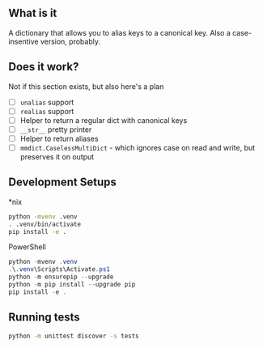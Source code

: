 ## What is it

A dictionary that allows you to alias keys to a canonical key. Also a case-insentive version, probably.

## Does it work?

Not if this section exists, but also here's a plan

  * [ ] `unalias` support
  * [ ] `realias` support
  * [ ] Helper to return a regular dict with canonical keys
  * [ ] `__str__` pretty printer
  * [ ] Helper to return aliases
  * [ ] `mmdict.CaselessMultiDict` - which ignores case on read and write, but preserves it on output

## Development Setups

*nix

```bash
python -mvenv .venv
. .venv/bin/activate
pip install -e .
```

PowerShell

```powershell
python -mvenv .venv
.\.venv\Scripts\Activate.ps1
python -m ensurepip --upgrade
python -m pip install --upgrade pip
pip install -e .
```

## Running tests

```bash
python -m unittest discover -s tests
```

